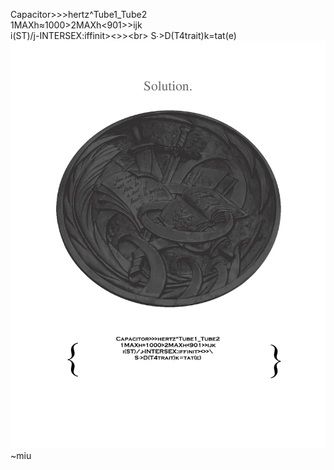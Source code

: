 Capacitor>>>hertz^Tube1_Tube2<br>
1MAXh≈1000>2MAXh<901>>ijk<br>
i(ST)/j-INTERSEX:iffinit><>>\<br>
S∙>D(T4trait)k=tat(e)
<img src="./Ordinance.png"></img>
~miu

